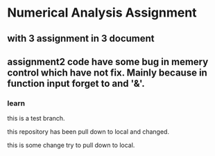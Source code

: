 # Numerical Analysis Assignment
## with 3 assignment in 3 document
## assignment2 code have some bug in memery control which have not fix. Mainly because in function input forget to and '&'.


### learn
 this is a test branch.

 this repository has been pull down to local and changed.

 this is some change try to pull down to local.

